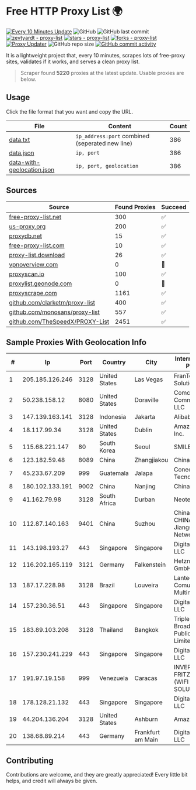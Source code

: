
# Free HTTP Proxy List 🌍

[![Every 10 Minutes Update](https://github.com/mertguvencli/http-proxy-list/actions/workflows/main.yml/badge.svg?branch=main)](https://github.com/mertguvencli/http-proxy-list/actions/workflows/main.yml)
![GitHub](https://img.shields.io/github/license/mertguvencli/http-proxy-list)
![GitHub last commit](https://img.shields.io/github/last-commit/mertguvencli/http-proxy-list)
[![zevtyardt - proxy-list](https://img.shields.io/static/v1?label=zevtyardt&message=proxy-list&color=blue&logo=github)](https://github.com/zevtyardt/proxy-list "Go to GitHub repo")
[![stars - proxy-list](https://img.shields.io/github/stars/zevtyardt/proxy-list?style=social)](https://github.com/zevtyardt/proxy-list)
[![forks - proxy-list](https://img.shields.io/github/forks/zevtyardt/proxy-list?style=social)](https://github.com/zevtyardt/proxy-list)
[![Proxy Updater](https://github.com/zevtyardt/proxy-list/workflows/Proxy%20Updater/badge.svg)](https://github.com/zevtyardt/proxy-list/actions?query=workflow:"Proxy+Updater")
![GitHub repo size](https://img.shields.io/github/repo-size/zevtyardt/proxy-list)
[![GitHub commit activity](https://img.shields.io/github/commit-activity/m/zevtyardt/proxy-list?logo=commits)](https://github.com/zevtyardt/proxy-list/commits/main)

It is a lightweight project that, every 10 minutes, scrapes lots of free-proxy sites, validates if it works, and serves a clean proxy list.

> Scraper found **5220** proxies at the latest update. Usable proxies are below.

## Usage

Click the file format that you want and copy the URL.

|File|Content|Count|
|----|-------|-----|
|[data.txt](https://raw.githubusercontent.com/mertguvencli/http-proxy-list/main/proxy-list/data.txt)|`ip_address:port` combined (seperated new line)|386|
|[data.json](https://raw.githubusercontent.com/mertguvencli/http-proxy-list/main/proxy-list/data.json)|`ip, port`|386|
|[data-with-geolocation.json](https://raw.githubusercontent.com/mertguvencli/http-proxy-list/main/proxy-list/data-with-geolocation.json)|`ip, port, geolocation`|386|

## Sources

|Source|Found Proxies|Succeed|
|------|-------------|-------|
|[free-proxy-list.net](https://free-proxy-list.net)|300|✅|
|[us-proxy.org](https://www.us-proxy.org)|200|✅|
|[proxydb.net](http://proxydb.net)|15|✅|
|[free-proxy-list.com](https://free-proxy-list.com/?page=&port=&type%5B%5D=http&type%5B%5D=https&up_time=0&search=Search)|10|✅|
|[proxy-list.download](https://www.proxy-list.download/HTTP)|26|✅|
|[vpnoverview.com](https://vpnoverview.com/privacy/anonymous-browsing/free-proxy-servers)|0|🚫|
|[proxyscan.io](https://www.proxyscan.io)|100|✅|
|[proxylist.geonode.com](https://proxylist.geonode.com/api/proxy-list?limit=300&page=1&sort_by=lastChecked&sort_type=desc&protocols=http,https)|0|🚫|
|[proxyscrape.com](https://api.proxyscrape.com/v2/?request=displayproxies&protocol=http&timeout=10000&country=all&ssl=all&anonymity=all)|1161|✅|
|[github.com/clarketm/proxy-list](https://raw.githubusercontent.com/clarketm/proxy-list/master/proxy-list-raw.txt)|400|✅|
|[github.com/monosans/proxy-list](https://raw.githubusercontent.com/monosans/proxy-list/main/proxies/http.txt)|557|✅|
|[github.com/TheSpeedX/PROXY-List](https://raw.githubusercontent.com/TheSpeedX/PROXY-List/master/http.txt)|2451|✅|


## Sample Proxies With Geolocation Info

|#|Ip|Port|Country|City|Internet Service Provider|
|-|--|----|-------|----|-------------------------|
|1|205.185.126.246|3128|United States|Las Vegas|FranTech Solutions|
|2|50.238.158.12|8080|United States|Doraville|Comcast Cable Communications, LLC|
|3|147.139.163.141|3128|Indonesia|Jakarta|Alibaba.com LLC|
|4|18.117.99.34|3128|United States|Dublin|Amazon.com, Inc.|
|5|115.68.221.147|80|South Korea|Seoul|SMILESERV|
|6|123.182.59.48|8089|China|Zhangjiakou|Chinanet|
|7|45.233.67.209|999|Guatemala|Jalapa|Conectividad Y Tecnologia S.A|
|8|180.102.133.191|9002|China|Nanjing|China Telecom|
|9|41.162.79.98|3128|South Africa|Durban|Neotel GAU|
|10|112.87.140.163|9401|China|Suzhou|China Unicom CHINA169 Jiangsu Province Network|
|11|143.198.193.27|443|Singapore|Singapore|DigitalOcean, LLC|
|12|116.202.165.119|3121|Germany|Falkenstein|Hetzner Online GmbH|
|13|187.17.228.98|3128|Brazil|Louveira|Lantec Comunicacao Multimidia Ltda|
|14|157.230.36.51|443|Singapore|Singapore|DigitalOcean, LLC|
|15|183.89.103.208|3128|Thailand|Bangkok|Triple T Broadband Public Company Limited|
|16|157.230.241.229|443|Singapore|Singapore|DigitalOcean, LLC|
|17|191.97.19.158|999|Venezuela|Caracas|INVERSIONES FRITZ 78 C.A.(WIFI SOLUTION)|
|18|178.128.21.132|443|Singapore|Singapore|DigitalOcean, LLC|
|19|44.204.136.204|3128|United States|Ashburn|Amazon.com|
|20|138.68.89.214|443|Germany|Frankfurt am Main|DigitalOcean, LLC|



## Contributing

Contributions are welcome, and they are greatly appreciated! Every
little bit helps, and credit will always be given.

